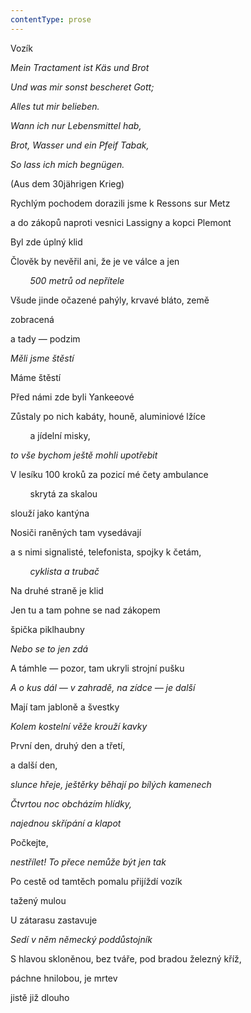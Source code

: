 ```yaml
---
contentType: prose
---
```


Vozík

_Mein Tractament ist Käs und Brot_

_Und was mir sonst bescheret Gott;_

_Alles tut mir belieben._

_Wann ich nur Lebensmittel hab,_

_Brot, Wasser und ein Pfeif Tabak,_

_So lass ich mich begnügen._

(Aus dem 30jährigen Krieg)

Rychlým pochodem dorazili jsme k Ressons sur Metz

a do zákopů naproti vesnici Lassigny a kopci Plemont

Byl zde úplný klid

Člověk by nevěřil ani, že je ve válce a jen

        _500 metrů od nepřítele_

Všude jinde očazené pahýly, krvavé bláto, země

zobracená

a tady — podzim

_Měli jsme štěstí_

Máme štěstí

Před námi zde byli Yankeeové

Zůstaly po nich kabáty, houně, aluminiové lžíce

        a jídelní misky,

_to vše bychom ještě mohli upotřebit_

V lesíku 100 kroků za pozicí mé čety ambulance

        skrytá za skalou

slouží jako kantýna

Nosiči raněných tam vysedávají

a s nimi signalisté, telefonista, spojky k četám,

        _cyklista a trubač_

Na druhé straně je klid

Jen tu a tam pohne se nad zákopem

špička piklhaubny

_Nebo se to jen zdá_

A támhle — pozor, tam ukryli strojní pušku

_A o kus dál — v zahradě, na zídce — je další_

Mají tam jabloně a švestky

_Kolem kostelní věže krouží kavky_

První den, druhý den a třetí,

a další den,

_slunce hřeje, ještěrky běhají po bílých kamenech_

_Čtvrtou noc obcházím hlídky,_

_najednou skřípání a klapot_

Počkejte,

_nestřílet! To přece nemůže být jen tak_

Po cestě od tamtěch pomalu přijíždí vozík

tažený mulou

U zátarasu zastavuje

_Sedí v něm německý poddůstojník_

S hlavou skloněnou, bez tváře, pod bradou železný kříž,

páchne hnilobou, je mrtev

jistě již dlouho
